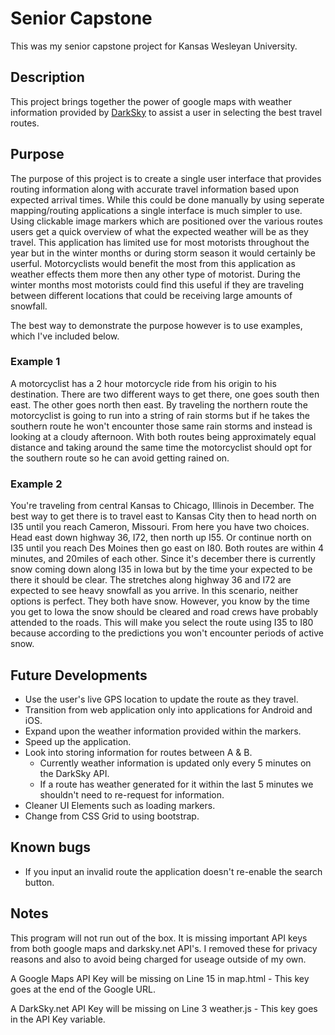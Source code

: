 # Senior Capstone
This was my senior capstone project for Kansas Wesleyan University. 

## Description
This project brings together the power of google maps with weather information provided by [DarkSky](https://darksky.net/) to assist a user in selecting the best travel routes.

## Purpose
The purpose of this project is to create a single user interface that provides routing information along with accurate travel information based upon expected arrival times. While this could be done manually
by using seperate mapping/routing applications a single interface is much simpler to use. Using clickable image markers which are positioned over the various routes users get a quick overview of what the expected 
weather will be as they travel. This application has limited use for most motorists throughout the year but in the winter months or during storm season it would certainly be userful. Motorcyclists would benefit the 
most from this application as weather effects them more then any other type of motorist. During the winter months most motorists could find this useful if they are traveling between different locations that could be 
receiving large amounts of snowfall. 

The best way to demonstrate the purpose however is to use examples, which I've included below.

### Example 1
A motorcyclist has a 2 hour motorcycle ride from his origin to his destination. There are two different ways to get there, one goes south then east. The other goes north then east. By traveling the northern route 
the motorcyclist is going to run into a string of rain storms but if he takes the southern route he won't encounter those same rain storms and instead is looking at a cloudy afternoon. With both routes being approximately 
equal distance and taking around the same time the motorcyclist should opt for the southern route so he can avoid getting rained on. 

### Example 2
You're traveling from central Kansas to Chicago, Illinois in December. The best way to get there is to travel east to Kansas City then to head north on I35 until you reach Cameron, Missouri. From here you have two 
choices. Head east down highway 36, I72, then north up I55. Or continue north on I35 until you reach Des Moines then go east on I80. Both routes are within 4 minutes, and 20miles of each other. Since it's december there 
is currently snow coming down along I35 in Iowa but by the time your expected to be there it should be clear. The stretches along highway 36 and I72 are expected to see heavy snowfall as you arrive. In this scenario, 
neither options is perfect. They both have snow. However, you know by the time you get to Iowa the snow should be cleared and road crews have probably attended to the roads. This will make you select the route using I35 
to I80 because according to the predictions you won't encounter periods of active snow. 

## Future Developments
- Use the user's live GPS location to update the route as they travel.
- Transition from web application only into applications for Android and iOS.
- Expand upon the weather information provided within the markers.
- Speed up the application. 
- Look into storing information for routes between A & B. 
	- Currently weather information is updated only every 5 minutes on the DarkSky API.
	- If a route has weather generated for it  within the last 5 minutes we shouldn't need to re-request for information.
- Cleaner UI Elements such as loading markers.
- Change from CSS Grid to using bootstrap. 

	
## Known bugs
- If you input an invalid route the application doesn't re-enable the search button.

## Notes
This program will not run out of the box. It is missing important API keys from both google maps and darksky.net API's. I removed these for privacy reasons and also to avoid being charged for useage outside of my own.

A Google Maps API Key will be missing on Line 15 in map.html - This key goes at the end of the Google URL.

A DarkSky.net API Key will be missing on Line 3 weather.js - This key goes in the API Key variable.